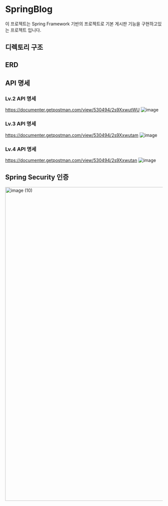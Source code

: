 # SpringBlog

이 프로젝트는 Spring Framework 기반의 프로젝트로 기본 게시판 기능을 구현하고있는 프로젝트 입니다.

## 디렉토리 구조

## ERD 



## API 명세

### Lv.2 API 명세
https://documenter.getpostman.com/view/530494/2s9XxwutWU
![image](https://github.com/thesun4sky/spring-blog/assets/17782941/5836a61a-f78b-4979-a1fb-c1a3c58dc727)

### Lv.3 API 명세
https://documenter.getpostman.com/view/530494/2s9Xxwutam
![image](https://github.com/thesun4sky/spring-blog/assets/17782941/e5803118-b3dc-45cb-afca-6a166c425ae0)

### Lv.4 API 명세
https://documenter.getpostman.com/view/530494/2s9Xxwutan
![image](https://github.com/thesun4sky/spring-blog/assets/17782941/11654826-9417-4976-b447-018130da0f03)


## Spring Security 인증

<img width="1000" alt="image (10)" src="https://github.com/thesun4sky/spring-blog/assets/17782941/5e134760-8ac2-499e-8aea-f0d411bd0bd0">
